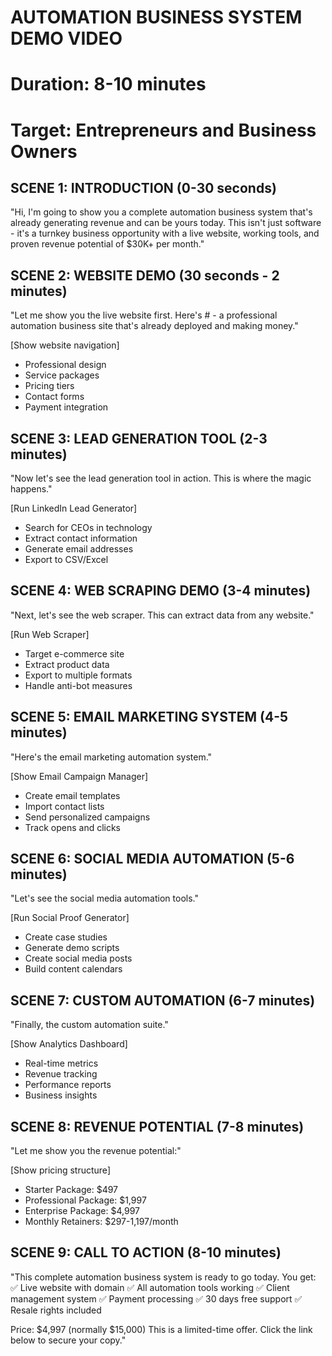 
# AUTOMATION BUSINESS SYSTEM DEMO VIDEO
# Duration: 8-10 minutes
# Target: Entrepreneurs and Business Owners

## SCENE 1: INTRODUCTION (0-30 seconds)
"Hi, I'm going to show you a complete automation business system that's already generating revenue and can be yours today. This isn't just software - it's a turnkey business opportunity with a live website, working tools, and proven revenue potential of $30K+ per month."

## SCENE 2: WEBSITE DEMO (30 seconds - 2 minutes)
"Let me show you the live website first. Here's # - a professional automation business site that's already deployed and making money."

[Show website navigation]
- Professional design
- Service packages
- Pricing tiers
- Contact forms
- Payment integration

## SCENE 3: LEAD GENERATION TOOL (2-3 minutes)
"Now let's see the lead generation tool in action. This is where the magic happens."

[Run LinkedIn Lead Generator]
- Search for CEOs in technology
- Extract contact information
- Generate email addresses
- Export to CSV/Excel

## SCENE 4: WEB SCRAPING DEMO (3-4 minutes)
"Next, let's see the web scraper. This can extract data from any website."

[Run Web Scraper]
- Target e-commerce site
- Extract product data
- Export to multiple formats
- Handle anti-bot measures

## SCENE 5: EMAIL MARKETING SYSTEM (4-5 minutes)
"Here's the email marketing automation system."

[Show Email Campaign Manager]
- Create email templates
- Import contact lists
- Send personalized campaigns
- Track opens and clicks

## SCENE 6: SOCIAL MEDIA AUTOMATION (5-6 minutes)
"Let's see the social media automation tools."

[Run Social Proof Generator]
- Create case studies
- Generate demo scripts
- Create social media posts
- Build content calendars

## SCENE 7: CUSTOM AUTOMATION (6-7 minutes)
"Finally, the custom automation suite."

[Show Analytics Dashboard]
- Real-time metrics
- Revenue tracking
- Performance reports
- Business insights

## SCENE 8: REVENUE POTENTIAL (7-8 minutes)
"Let me show you the revenue potential:"

[Show pricing structure]
- Starter Package: $497
- Professional Package: $1,997
- Enterprise Package: $4,997
- Monthly Retainers: $297-1,197/month

## SCENE 9: CALL TO ACTION (8-10 minutes)
"This complete automation business system is ready to go today. You get:
✅ Live website with domain
✅ All automation tools working
✅ Client management system
✅ Payment processing
✅ 30 days free support
✅ Resale rights included

Price: $4,997 (normally $15,000)
This is a limited-time offer. Click the link below to secure your copy."
